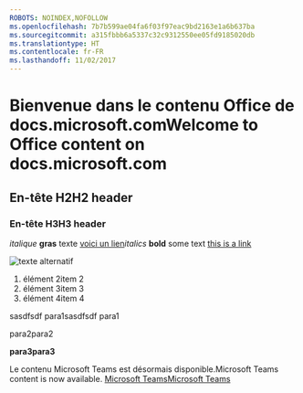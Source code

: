 ```yaml
---
ROBOTS: NOINDEX,NOFOLLOW
ms.openlocfilehash: 7b7b599ae04fa6f03f97eac9bd2163e1a6b637ba
ms.sourcegitcommit: a315fbbb6a5337c32c9312550ee05fd9185020db
ms.translationtype: HT
ms.contentlocale: fr-FR
ms.lasthandoff: 11/02/2017
---
```

# <a name="welcome-to-office-content-on-docsmicrosoftcom"></a><span data-ttu-id="a4473-101">Bienvenue dans le contenu Office de docs.microsoft.com</span><span class="sxs-lookup"><span data-stu-id="a4473-101">Welcome to Office content on docs.microsoft.com</span></span>
## <a name="h2-header"></a><span data-ttu-id="a4473-102">En-tête H2</span><span class="sxs-lookup"><span data-stu-id="a4473-102">H2 header</span></span>
### <a name="h3-header"></a><span data-ttu-id="a4473-103">En-tête H3</span><span class="sxs-lookup"><span data-stu-id="a4473-103">H3 header</span></span>

<span data-ttu-id="a4473-104">*italique*
**gras** texte [voici un lien](Office-365-groups.md)</span><span class="sxs-lookup"><span data-stu-id="a4473-104">*italics*
**bold** some text [this is a link](Office-365-groups.md)</span></span>

![texte alternatif](media/Overview-Microsoft-Teams-image1.png)

1. <span data-ttu-id="a4473-106">élément 2</span><span class="sxs-lookup"><span data-stu-id="a4473-106">item 2</span></span>
2. <span data-ttu-id="a4473-107">élément 3</span><span class="sxs-lookup"><span data-stu-id="a4473-107">item 3</span></span>
3. <span data-ttu-id="a4473-108">élément 4</span><span class="sxs-lookup"><span data-stu-id="a4473-108">item 4</span></span>





<span data-ttu-id="a4473-109">sasdfsdf para1</span><span class="sxs-lookup"><span data-stu-id="a4473-109">sasdfsdf para1</span></span>

<span data-ttu-id="a4473-110">para2</span><span class="sxs-lookup"><span data-stu-id="a4473-110">para2</span></span>

<span data-ttu-id="a4473-111">**para3**</span><span class="sxs-lookup"><span data-stu-id="a4473-111">**para3**</span></span>




<span data-ttu-id="a4473-112">Le contenu Microsoft Teams est désormais disponible.</span><span class="sxs-lookup"><span data-stu-id="a4473-112">Microsoft Teams content is now available.</span></span>
[<span data-ttu-id="a4473-113">Microsoft Teams</span><span class="sxs-lookup"><span data-stu-id="a4473-113">Microsoft Teams</span></span>](https://docs.microsoft.com/MicrosoftTeams)
